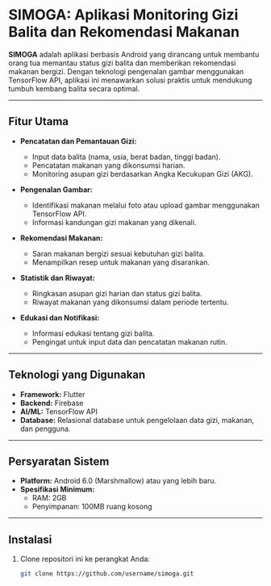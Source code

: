 # SIMOGA: Aplikasi Monitoring Gizi Balita dan Rekomendasi Makanan

**SIMOGA** adalah aplikasi berbasis Android yang dirancang untuk membantu orang tua memantau status gizi balita dan memberikan rekomendasi makanan bergizi. Dengan teknologi pengenalan gambar menggunakan TensorFlow API, aplikasi ini menawarkan solusi praktis untuk mendukung tumbuh kembang balita secara optimal.

---

## Fitur Utama

- **Pencatatan dan Pemantauan Gizi:**

  - Input data balita (nama, usia, berat badan, tinggi badan).
  - Pencatatan makanan yang dikonsumsi harian.
  - Monitoring asupan gizi berdasarkan Angka Kecukupan Gizi (AKG).

- **Pengenalan Gambar:**

  - Identifikasi makanan melalui foto atau upload gambar menggunakan TensorFlow API.
  - Informasi kandungan gizi makanan yang dikenali.

- **Rekomendasi Makanan:**

  - Saran makanan bergizi sesuai kebutuhan gizi balita.
  - Menampilkan resep untuk makanan yang disarankan.

- **Statistik dan Riwayat:**

  - Ringkasan asupan gizi harian dan status gizi balita.
  - Riwayat makanan yang dikonsumsi dalam periode tertentu.

- **Edukasi dan Notifikasi:**
  - Informasi edukasi tentang gizi balita.
  - Pengingat untuk input data dan pencatatan makanan rutin.

---

## Teknologi yang Digunakan

- **Framework:** Flutter
- **Backend:** Firebase
- **AI/ML:** TensorFlow API
- **Database:** Relasional database untuk pengelolaan data gizi, makanan, dan pengguna.

---

## Persyaratan Sistem

- **Platform:** Android 6.0 (Marshmallow) atau yang lebih baru.
- **Spesifikasi Minimum:**
  - RAM: 2GB
  - Penyimpanan: 100MB ruang kosong

---

## Instalasi

1. Clone repositori ini ke perangkat Anda:
   ```bash
   git clone https://github.com/username/simoga.git
   ```
